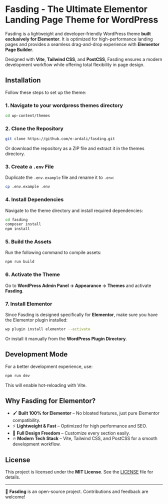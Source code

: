 # Fasding - The Ultimate Elementor Landing Page Theme for WordPress

Fasding is a lightweight and developer-friendly WordPress theme **built exclusively for Elementor**. It is optimized for high-performance landing pages and provides a seamless drag-and-drop experience with **Elementor Page Builder**.

Designed with **Vite**, **Tailwind CSS**, and **PostCSS**, Fasding ensures a modern development workflow while offering total flexibility in page design.

## Installation

Follow these steps to set up the theme:

### 1. Navigate to your wordpress themes directory
```sh
cd wp-content/themes
```

### 2. Clone the Repository
```sh
git clone https://github.com/e-ardali/fasding.git
```

Or download the repository as a ZIP file and extract it in the themes directory.

### 3. Create a `.env` File
Duplicate the `.env.example` file and rename it to `.env`:
```sh
cp .env.example .env
```

### 4. Install Dependencies
Navigate to the theme directory and install required dependencies:

```sh
cd fasding
composer install
npm install
```

### 5. Build the Assets
Run the following command to compile assets:

```sh
npm run build
```

### 6. Activate the Theme
Go to **WordPress Admin Panel → Appearance → Themes** and activate **Fasding**.

### 7. Install Elementor
Since Fasding is designed specifically for **Elementor**, make sure you have the Elementor plugin installed:

```sh
wp plugin install elementor --activate
```

Or install it manually from the **WordPress Plugin Directory**.

## Development Mode
For a better development experience, use:

```sh
npm run dev
```

This will enable hot-reloading with Vite.

## Why Fasding for Elementor?
- 🖌 **Built 100% for Elementor** – No bloated features, just pure Elementor compatibility.
- ⚡ **Lightweight & Fast** – Optimized for high performance and SEO.
- 🎨 **Full Design Freedom** – Customize every section easily.
- 🔥 **Modern Tech Stack** – Vite, Tailwind CSS, and PostCSS for a smooth development workflow.

## License
This project is licensed under the **MIT License**. See the [LICENSE](LICENSE) file for details.

---

🚀 **Fasding** is an open-source project. Contributions and feedback are welcome!

